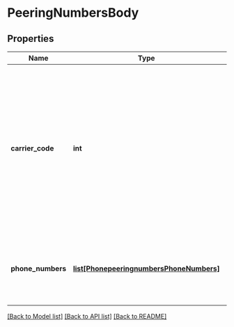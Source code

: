 # PeeringNumbersBody

## Properties
Name | Type | Description | Notes
------------ | ------------- | ------------- | -------------
**carrier_code** | **int** | The carrier&#x27;s code. The &#x60;clientId&#x60; maps to a carrier peered with Zoom.  This parameter is required if you do **not** use an OAuth token or the OAuth token does not contain the &#x60;clientId&#x60;. | [optional] 
**phone_numbers** | [**list[PhonepeeringnumbersPhoneNumbers]**](PhonepeeringnumbersPhoneNumbers.md) | The information about the added phone numbers. Maximum of 200. | [optional] 

[[Back to Model list]](../README.md#documentation-for-models) [[Back to API list]](../README.md#documentation-for-api-endpoints) [[Back to README]](../README.md)

